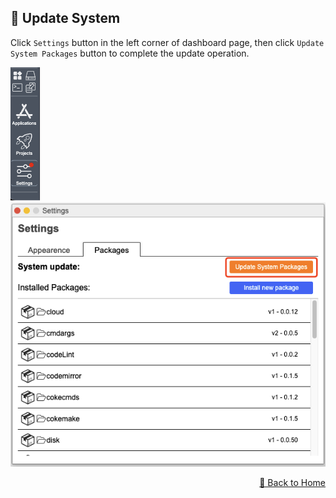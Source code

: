 ## 🔄 Update System

Click `Settings` button in the left corner of dashboard page, then click `Update System Packages` button to complete the update operation.

<p>
    <img src="../assets/update_system1.jpg" alt="update_system1" />
    <img src="../assets/update_system2.jpg" alt="update_system2" />
</p>

<p align="right" >
  <a href="../README.md">
    🔗 Back to Home
  </a>
</p> 
